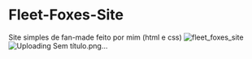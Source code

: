 # Fleet-Foxes-Site
Site simples de fan-made feito por mim (html e css)
![fleet_foxes_site](https://user-images.githubusercontent.com/99996886/174688080-5ce044d4-a944-4e6c-a561-8a461733940d.png)
![Uploading Sem título.png…]()
